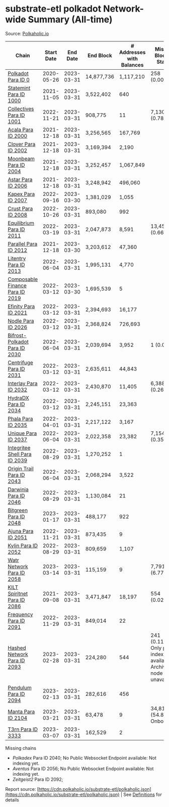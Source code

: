 # substrate-etl polkadot Network-wide Summary (All-time)

Source: [Polkaholic.io](https://polkaholic.io)


| Chain            | Start Date | End Date | End Block | # Addresses with Balances | Missing Blocks / Status |
| ---------------- | ---------- | ---------| --------- | ------------------------- | ----------------------- |
| [Polkadot Para ID 0](/polkadot/0-polkadot) | 2020-05-26 | 2023-03-31 | 14,877,736 |  1,117,210 | 258 (0.00%)  |
| [Statemint Para ID 1000](/polkadot/1000-statemint) | 2021-11-05 | 2023-03-31 | 3,522,402 |  640 |    |
| [Collectives Para ID 1001](/polkadot/1001-collectives) | 2022-11-21 | 2023-03-31 | 908,775 |  11 | 7,130 (0.78%)  |
| [Acala Para ID 2000](/polkadot/2000-acala) | 2021-12-18 | 2023-03-31 | 3,256,565 |  167,769 |    |
| [Clover Para ID 2002](/polkadot/2002-clover) | 2021-12-18 | 2023-03-31 | 3,169,394 |  2,190 |    |
| [Moonbeam Para ID 2004](/polkadot/2004-moonbeam) | 2021-12-18 | 2023-03-31 | 3,252,457 |  1,067,849 |    |
| [Astar Para ID 2006](/polkadot/2006-astar) | 2021-12-18 | 2023-03-31 | 3,248,942 |  496,060 |    |
| [Kapex Para ID 2007](/polkadot/2007-kapex) | 2022-09-16 | 2023-03-30 | 1,381,029 |  1,055 |    |
| [Crust Para ID 2008](/polkadot/2008-crust) | 2022-10-26 | 2023-03-31 | 893,080 |  992 |    |
| [Equilibrium Para ID 2011](/polkadot/2011-equilibrium) | 2022-03-19 | 2023-03-31 | 2,047,873 |  8,591 | 13,459 (0.66%)  |
| [Parallel Para ID 2012](/polkadot/2012-parallel) | 2021-12-18 | 2023-03-30 | 3,203,612 |  47,360 |    |
| [Litentry Para ID 2013](/polkadot/2013-litentry) | 2022-06-04 | 2023-03-31 | 1,995,131 |  4,770 |    |
| [Composable Finance Para ID 2019](/polkadot/2019-composable) | 2022-03-12 | 2023-03-30 | 1,695,539 |  5 |    |
| [Efinity Para ID 2021](/polkadot/2021-efinity) | 2022-03-12 | 2023-03-31 | 2,394,693 |  16,177 |    |
| [Nodle Para ID 2026](/polkadot/2026-nodle) | 2022-03-12 | 2023-03-31 | 2,368,824 |  726,693 |    |
| [Bifrost-Polkadot Para ID 2030](/polkadot/2030-bifrost-dot) | 2022-06-04 | 2023-03-31 | 2,039,694 |  3,952 | 1 (0.00%)  |
| [Centrifuge Para ID 2031](/polkadot/2031-centrifuge) | 2022-03-12 | 2023-03-31 | 2,635,611 |  44,843 |    |
| [Interlay Para ID 2032](/polkadot/2032-interlay) | 2022-03-12 | 2023-03-31 | 2,430,870 |  11,405 | 6,388 (0.26%)  |
| [HydraDX Para ID 2034](/polkadot/2034-hydradx) | 2022-03-12 | 2023-03-31 | 2,245,151 |  23,363 |    |
| [Phala Para ID 2035](/polkadot/2035-phala) | 2022-04-01 | 2023-03-31 | 2,217,122 |  3,167 |    |
| [Unique Para ID 2037](/polkadot/2037-unique) | 2022-06-04 | 2023-03-31 | 2,022,358 |  23,382 | 7,154 (0.35%)  |
| [Integritee Shell Para ID 2039](/polkadot/2039-integritee-shell) | 2022-08-29 | 2023-03-31 | 1,270,252 |  1 |    |
| [Origin Trail Para ID 2043](/polkadot/2043-origintrail) | 2022-06-04 | 2023-03-31 | 2,068,294 |  3,522 |    |
| [Darwinia Para ID 2046](/polkadot/2046-darwinia) | 2022-08-29 | 2023-03-31 | 1,130,084 |  21 |    |
| [Bitgreen Para ID 2048](/polkadot/2048-bitgreen) | 2023-01-17 | 2023-03-31 | 488,177 |  922 |    |
| [Ajuna Para ID 2051](/polkadot/2051-ajuna) | 2022-11-21 | 2023-03-31 | 873,435 |  9 |    |
| [Kylin Para ID 2052](/polkadot/2052-kylin) | 2022-08-29 | 2023-03-31 | 809,659 |  1,107 |    |
| [Watr Network Para ID 2058](/polkadot/2058-watr) | 2023-03-14 | 2023-03-31 | 115,159 |  9 | 7,791 (6.77%)  |
| [KILT Spiritnet Para ID 2086](/polkadot/2086-kilt) | 2021-09-08 | 2023-03-31 | 3,471,847 |  18,197 | 554 (0.02%)  |
| [Frequency Para ID 2091](/polkadot/2091-frequency) | 2022-11-29 | 2023-03-31 | 849,014 |  22 |    |
| [Hashed Network Para ID 2093](/polkadot/2093-hashed) | 2023-02-28 | 2023-03-31 | 224,280 |  544 | 241 (0.11%) Only partial index available: Archive node unavailable |
| [Pendulum Para ID 2094](/polkadot/2094-pendulum) | 2023-02-13 | 2023-03-31 | 282,616 |  456 |    |
| [Manta Para ID 2104](/polkadot/2104-manta) | 2023-03-21 | 2023-03-31 | 63,478 |  9 | 34,818 (54.85%) Onboarding |
| [T3rn Para ID 3333](/polkadot/3333-t3rn) | 2023-03-07 | 2023-03-31 | 162,529 |  2 |    |

Missing chains


* *Polkadex* Para ID 2040; No Public Websocket Endpoint available: Not indexing yet.
* *Aventus* Para ID 2056; No Public Websocket Endpoint available: Not indexing yet.
* *Zeitgeist2* Para ID 2092; 

Report source: [https://cdn.polkaholic.io/substrate-etl/polkaholic.json](https://cdn.polkaholic.io/substrate-etl/polkaholic.json) | See [Definitions](/DEFINITIONS.md) for details
